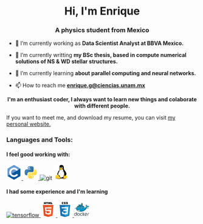 <h1 align="center">Hi, I'm Enrique</h1>
<h3 align="center">A physics student from Mexico</h3>

- 💼 I’m currently working as **Data Scientist Analyst at BBVA Mexico.**

- 🔭 I’m currently writting **my BSc thesis, based in compute numerical solutions of NS & WD stellar structures.**

- 🌱 I’m currently learning **about parallel computing and neural networks.**

- 📫 How to reach me **enrique.g@ciencias.unam.mx**

<p align="center">
  <strong>I'm an enthusiast coder, I always want to learn new things and colaborate with different people.</strong>
  
  If you want to meet me, and download my resume, you can visit <a href="https://enriquegap.github.io">my personal website.</a>
</p>
<h3 align="left">Languages and Tools:</h3>
<h4 align="left">I feel good working with:</h4>
<p align="left"> <a href="https://www.cprogramming.com/" target="_blank" rel="noreferrer"> <img src="https://raw.githubusercontent.com/devicons/devicon/master/icons/c/c-original.svg" alt="c" width="40" height="40"/> </a> <a href="https://git-scm.com/" target="_blank" rel="noreferrer"> <a href="https://www.python.org" target="_blank" rel="noreferrer"> <img src="https://raw.githubusercontent.com/devicons/devicon/master/icons/python/python-original.svg" alt="python" width="40" height="40"/> </a> <img src="https://www.vectorlogo.zone/logos/git-scm/git-scm-icon.svg" alt="git" width="40" height="40"/> </a> <a href="https://www.linux.org/" target="_blank" rel="noreferrer"> <img src="https://raw.githubusercontent.com/devicons/devicon/master/icons/linux/linux-original.svg" alt="linux" width="40" height="40"/> </a> </p>
<h4 align="left">I had some experience and I'm learning</h4>
<p align="left"> <a href="https://www.tensorflow.org" target="_blank" rel="noreferrer"> <img src="https://www.vectorlogo.zone/logos/tensorflow/tensorflow-icon.svg" alt="tensorflow" width="40" height="40"/> </a> <a href="https://www.w3.org/html/" target="_blank" rel="noreferrer"> <img src="https://raw.githubusercontent.com/devicons/devicon/master/icons/html5/html5-original-wordmark.svg" alt="html5" width="40" height="40"/> </a> <a href="https://www.w3schools.com/css/" target="_blank" rel="noreferrer"> <img src="https://raw.githubusercontent.com/devicons/devicon/master/icons/css3/css3-original-wordmark.svg" alt="css3" width="40" height="40"/> </a> <a href="https://www.docker.com/" target="_blank" rel="noreferrer"> <img src="https://raw.githubusercontent.com/devicons/devicon/master/icons/docker/docker-original-wordmark.svg" alt="docker" width="40" height="40"/> </a> </p>
